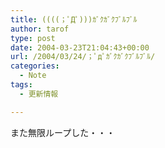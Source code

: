 ```yaml
---
title: ((((；ﾟДﾟ)))ｶﾞｸｶﾞｸﾌﾞﾙﾌﾞﾙ
author: tarof
type: post
date: 2004-03-23T21:04:43+00:00
url: /2004/03/24/；ﾟдﾟｶﾞｸｶﾞｸﾌﾞﾙﾌﾞﾙ/
categories:
  - Note
tags:
  - 更新情報

---
```

また無限ループした・・・